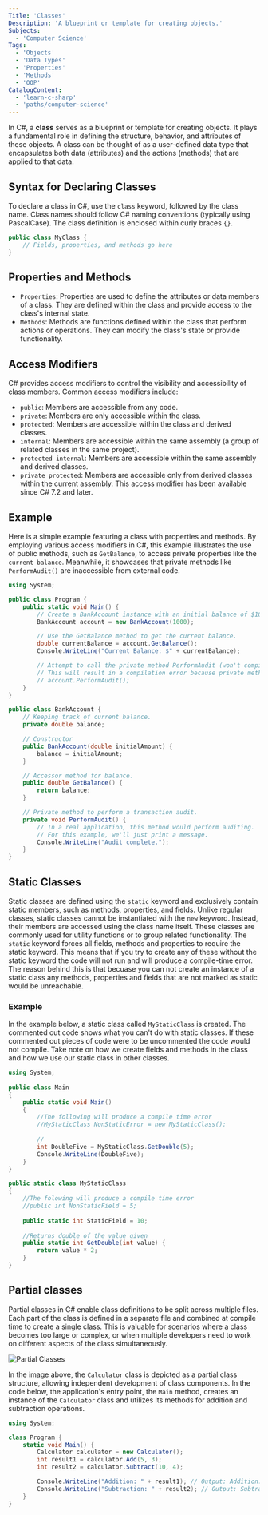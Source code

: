 ```yaml
---
Title: 'Classes'
Description: 'A blueprint or template for creating objects.'
Subjects:
  - 'Computer Science'
Tags:
  - 'Objects'
  - 'Data Types'
  - 'Properties'
  - 'Methods'
  - 'OOP'
CatalogContent:
  - 'learn-c-sharp'
  - 'paths/computer-science'
---
```


In C#, a **class** serves as a blueprint or template for creating objects. It plays a fundamental role in defining the structure, behavior, and attributes of these objects. A class can be thought of as a user-defined data type that encapsulates both data (attributes) and the actions (methods) that are applied to that data.

## Syntax for Declaring Classes

To declare a class in C#, use the `class` keyword, followed by the class name. Class names should follow C# naming conventions (typically using PascalCase). The class definition is enclosed within curly braces `{}`.

```cs
public class MyClass {
    // Fields, properties, and methods go here
}
```

## Properties and Methods

- `Properties`: Properties are used to define the attributes or data members of a class. They are defined within the class and provide access to the class's internal state.
- `Methods`: Methods are functions defined within the class that perform actions or operations. They can modify the class's state or provide functionality.

## Access Modifiers

C# provides access modifiers to control the visibility and accessibility of class members. Common access modifiers include:

- `public`: Members are accessible from any code.
- `private`: Members are only accessible within the class.
- `protected`: Members are accessible within the class and derived classes.
- `internal`: Members are accessible within the same assembly (a group of related classes in the same project).
- `protected internal`: Members are accessible within the same assembly and derived classes.
- `private protected`: Members are accessible only from derived classes within the current assembly. This access modifier has been available since C# 7.2 and later.

## Example

Here is a simple example featuring a class with properties and methods. By employing various access modifiers in C#, this example illustrates the use of public methods, such as `GetBalance`, to access private properties like the `current balance`. Meanwhile, it showcases that private methods like `PerformAudit()` are inaccessible from external code.

```cs
using System;

public class Program {
    public static void Main() {
        // Create a BankAccount instance with an initial balance of $1000.
        BankAccount account = new BankAccount(1000);

        // Use the GetBalance method to get the current balance.
        double currentBalance = account.GetBalance();
        Console.WriteLine("Current Balance: $" + currentBalance);

        // Attempt to call the private method PerformAudit (won't compile).
        // This will result in a compilation error because private methods cannot be accessed from outside the class.
        // account.PerformAudit();
    }
}

public class BankAccount {
    // Keeping track of current balance.
    private double balance;

    // Constructor
    public BankAccount(double initialAmount) {
        balance = initialAmount;
    }

    // Accessor method for balance.
    public double GetBalance() {
        return balance;
    }

    // Private method to perform a transaction audit.
    private void PerformAudit() {
        // In a real application, this method would perform auditing.
        // For this example, we'll just print a message.
        Console.WriteLine("Audit complete.");
    }
}
```

## Static Classes

Static classes are defined using the `static` keyword and exclusively contain static members, such as methods, properties, and fields. Unlike regular classes, static classes cannot be instantiated with the `new` keyword. Instead, their members are accessed using the class name itself. These classes are commonly used for utility functions or to group related functionality. 
The `static` keyword forces all fields, methods and properties to require the static keyword. This means that if you try to create any of these without the static keyword the code will not run and will produce a compile-time error. The reason behind this is that becuase you can not create an instance of a static class any methods, properties and fields that are not marked as static would be unreachable. 

### Example 
In the example below, a static class called `MyStaticClass` is created. The commented out code shows what you can't do with static classes. If these commented out pieces of code were to be uncommented the code would not compile. Take note on how we create fields and methods in the class and how we use our static class in other classes. 

```cs
using System;
					
public class Main
{
	public static void Main()
	{
		//The following will produce a compile time error
		//MyStaticClass NonStaticError = new MyStaticClass():
		
		//
		int DoubleFive = MyStaticClass.GetDouble(5);
		Console.WriteLine(DoubleFive);
	}
}

public static class MyStaticClass
{
	//The folowing will produce a compile time error
	//public int NonStaticField = 5;
	
	public static int StaticField = 10; 
	
    //Returns double of the value given
	public static int GetDouble(int value) {
	    return value * 2;
	}
}
```

## Partial classes

Partial classes in C# enable class definitions to be split across multiple files. Each part of the class is defined in a separate file and combined at compile time to create a single class. This is valuable for scenarios where a class becomes too large or complex, or when multiple developers need to work on different aspects of the class simultaneously.

![Partial Classes](https://raw.githubusercontent.com/Codecademy/docs/main/media/c-sharp-partial-class.png)

In the image above, the `Calculator` class is depicted as a partial class structure, allowing independent development of class components. In the code below, the application's entry point, the `Main` method, creates an instance of the `Calculator` class and utilizes its methods for addition and subtraction operations.

```cs
using System;

class Program {
    static void Main() {
        Calculator calculator = new Calculator();
        int result1 = calculator.Add(5, 3);
        int result2 = calculator.Subtract(10, 4);

        Console.WriteLine("Addition: " + result1); // Output: Addition: 8
        Console.WriteLine("Subtraction: " + result2); // Output: Subtraction: 6
    }
}
```
